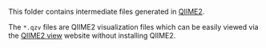 This folder contains intermediate files generated in [QIIME2](https://qiime2.org/).

The `*.qzv` files are QIIME2 visualization files which can be easily viewed via the [QIIME2 view](https://view.qiime2.org) website without installing QIIME2.
